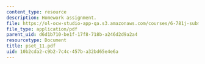 ```yaml
---
content_type: resource
description: Homework assignment.
file: https://ol-ocw-studio-app-qa.s3.amazonaws.com/courses/6-781j-submicrometer-and-nanometer-technology-spring-2006/10b2cda2c9b27c4c457ba32bd65e4e6a_pset_11.pdf
file_type: application/pdf
parent_uid: d6d1b710-be1f-17f8-718b-a246d2d9a2a4
resourcetype: Document
title: pset_11.pdf
uid: 10b2cda2-c9b2-7c4c-457b-a32bd65e4e6a
---
```

